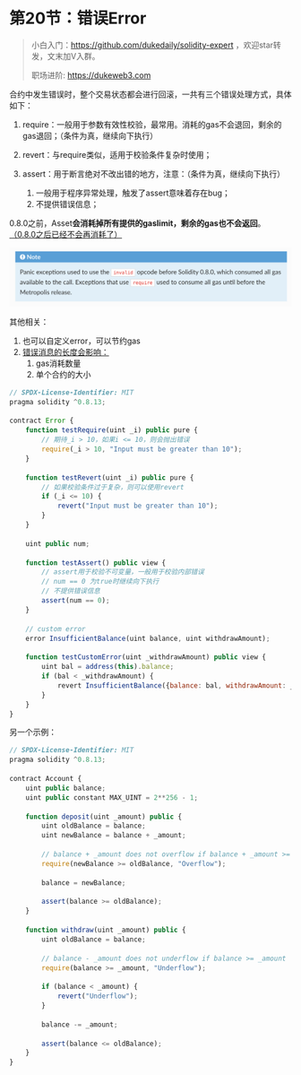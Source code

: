 # 第20节：错误Error

> 小白入门：https://github.com/dukedaily/solidity-expert ，欢迎star转发，文末加V入群。
>
> 职场进阶: https://dukeweb3.com

合约中发生错误时，整个交易状态都会进行回滚，一共有三个错误处理方式，具体如下：

1. require：一般用于参数有效性校验，最常用。消耗的gas不会退回，剩余的gas退回；（条件为真，继续向下执行）

2. revert：与require类似，适用于校验条件复杂时使用；

3. assert：用于断言绝对不改出错的地方，注意：（条件为真，继续向下执行）
   1. 一般用于程序异常处理，触发了assert意味着存在bug；
   2. 不提供错误信息；
   
   

0.8.0之前，Asset**会消耗掉所有提供的gaslimit，剩余的gas也不会返回**。  [（0.8.0之后已经不会再消耗了）](https://goerli.etherscan.io/tx/0x4f23d669924b8a7462427399c81f6e125d91065f08658804fdbadb587689987a)

![image-20221008121208927](assets/image-20221008121208927.png)



其他相关：

1. 也可以自定义error，可以节约gas
2. [错误消息的长度会影响：](https://medium.com/@chebyk.in/how-big-is-solidity-custom-error-messages-overhead-1e915724b450)
   1. gas消耗数量
   2. 单个合约的大小

```js
// SPDX-License-Identifier: MIT
pragma solidity ^0.8.13;

contract Error {
    function testRequire(uint _i) public pure {
      	// 期待_i > 10，如果i <= 10，则会抛出错误
        require(_i > 10, "Input must be greater than 10");
    }

    function testRevert(uint _i) public pure {
        // 如果校验条件过于复杂，则可以使用revert
        if (_i <= 10) {
            revert("Input must be greater than 10");
        }
    }

    uint public num;

    function testAssert() public view {
        // assert用于校验不可变量，一般用于校验内部错误
      	// num == 0 为true时继续向下执行
      	// 不提供错误信息
        assert(num == 0);
    }

    // custom error
    error InsufficientBalance(uint balance, uint withdrawAmount);

    function testCustomError(uint _withdrawAmount) public view {
        uint bal = address(this).balance;
        if (bal < _withdrawAmount) {
            revert InsufficientBalance({balance: bal, withdrawAmount: _withdrawAmount});
        }
    }
}
```

另一个示例：

```js
// SPDX-License-Identifier: MIT
pragma solidity ^0.8.13;

contract Account {
    uint public balance;
    uint public constant MAX_UINT = 2**256 - 1;

    function deposit(uint _amount) public {
        uint oldBalance = balance;
        uint newBalance = balance + _amount;

        // balance + _amount does not overflow if balance + _amount >= balance
        require(newBalance >= oldBalance, "Overflow");

        balance = newBalance;

        assert(balance >= oldBalance);
    }

    function withdraw(uint _amount) public {
        uint oldBalance = balance;

        // balance - _amount does not underflow if balance >= _amount
        require(balance >= _amount, "Underflow");

        if (balance < _amount) {
            revert("Underflow");
        }

        balance -= _amount;

        assert(balance <= oldBalance);
    }
}
```

